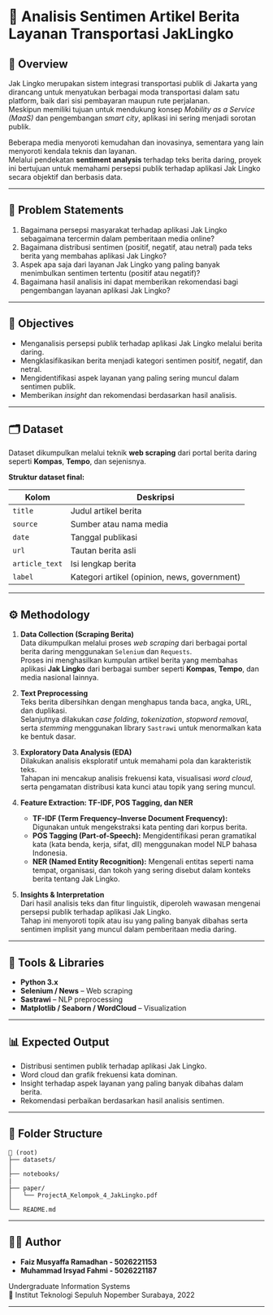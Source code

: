 # 🧠 Analisis Sentimen Artikel Berita Layanan Transportasi JakLingko

## 📘 Overview  
Jak Lingko merupakan sistem integrasi transportasi publik di Jakarta yang dirancang untuk menyatukan berbagai moda transportasi dalam satu platform, baik dari sisi pembayaran maupun rute perjalanan.  
Meskipun memiliki tujuan untuk mendukung konsep *Mobility as a Service (MaaS)* dan pengembangan *smart city*, aplikasi ini sering menjadi sorotan publik.  

Beberapa media menyoroti kemudahan dan inovasinya, sementara yang lain menyoroti kendala teknis dan layanan.  
Melalui pendekatan **sentiment analysis** terhadap teks berita daring, proyek ini bertujuan untuk memahami persepsi publik terhadap aplikasi Jak Lingko secara objektif dan berbasis data.

---

## 🎯 Problem Statements  
1. Bagaimana persepsi masyarakat terhadap aplikasi Jak Lingko sebagaimana tercermin dalam pemberitaan media online?  
2. Bagaimana distribusi sentimen (positif, negatif, atau netral) pada teks berita yang membahas aplikasi Jak Lingko?  
3. Aspek apa saja dari layanan Jak Lingko yang paling banyak menimbulkan sentimen tertentu (positif atau negatif)?  
4. Bagaimana hasil analisis ini dapat memberikan rekomendasi bagi pengembangan layanan aplikasi Jak Lingko?

---

## 🧠 Objectives  
- Menganalisis persepsi publik terhadap aplikasi Jak Lingko melalui berita daring.  
- Mengklasifikasikan berita menjadi kategori sentimen positif, negatif, dan netral.  
- Mengidentifikasi aspek layanan yang paling sering muncul dalam sentimen publik.  
- Memberikan *insight* dan rekomendasi berdasarkan hasil analisis.  

---

## 🗂️ Dataset  
Dataset dikumpulkan melalui teknik **web scraping** dari portal berita daring seperti **Kompas**, **Tempo**, dan sejenisnya.  

**Struktur dataset final:**

| Kolom | Deskripsi |
|-------|------------|
| `title` | Judul artikel berita |
| `source` | Sumber atau nama media |
| `date` | Tanggal publikasi |
| `url` | Tautan berita asli |
| `article_text` | Isi lengkap berita |
| `label` | Kategori artikel (opinion, news, government) |

---

## ⚙️ Methodology  

1. **Data Collection (Scraping Berita)**  
   Data dikumpulkan melalui proses *web scraping* dari berbagai portal berita daring menggunakan `Selenium` dan `Requests`.  
   Proses ini menghasilkan kumpulan artikel berita yang membahas aplikasi **Jak Lingko** dari berbagai sumber seperti **Kompas**, **Tempo**, dan media nasional lainnya.  

2. **Text Preprocessing**  
   Teks berita dibersihkan dengan menghapus tanda baca, angka, URL, dan duplikasi.  
   Selanjutnya dilakukan *case folding*, *tokenization*, *stopword removal*, serta *stemming* menggunakan library `Sastrawi` untuk menormalkan kata ke bentuk dasar.  

3. **Exploratory Data Analysis (EDA)**  
   Dilakukan analisis eksploratif untuk memahami pola dan karakteristik teks.  
   Tahapan ini mencakup analisis frekuensi kata, visualisasi *word cloud*, serta pengamatan distribusi kata kunci atau topik yang sering muncul.  

4. **Feature Extraction: TF-IDF, POS Tagging, dan NER**  
   - **TF-IDF (Term Frequency–Inverse Document Frequency):** Digunakan untuk mengekstraksi kata penting dari korpus berita.  
   - **POS Tagging (Part-of-Speech):** Mengidentifikasi peran gramatikal kata (kata benda, kerja, sifat, dll) menggunakan model NLP bahasa Indonesia.  
   - **NER (Named Entity Recognition):** Mengenali entitas seperti nama tempat, organisasi, dan tokoh yang sering disebut dalam konteks berita tentang Jak Lingko.  

5. **Insights & Interpretation**  
   Dari hasil analisis teks dan fitur linguistik, diperoleh wawasan mengenai persepsi publik terhadap aplikasi Jak Lingko.  
   Tahap ini menyoroti topik atau isu yang paling banyak dibahas serta sentimen implisit yang muncul dalam pemberitaan media daring.


---

## 🧾 Tools & Libraries  

- **Python 3.x**  
- **Selenium / News** – Web scraping  
- **Sastrawi** – NLP preprocessing  
- **Matplotlib / Seaborn / WordCloud** – Visualization  

---

## 📊 Expected Output  

- Distribusi sentimen publik terhadap aplikasi Jak Lingko.  
- Word cloud dan grafik frekuensi kata dominan.  
- Insight terhadap aspek layanan yang paling banyak dibahas dalam berita.  
- Rekomendasi perbaikan berdasarkan hasil analisis sentimen.  

---

## 🧩 Folder Structure  

```text
📂 (root)
├── datasets/
│
├── notebooks/
|
├── paper/
│   └── ProjectA_Kelompok_4_JakLingko.pdf
│
└── README.md
```
---

## 👩‍💻 Author  

- **Faiz Musyaffa Ramadhan - 5026221153**  
- **Muhammad Irsyad Fahmi - 5026221187**  

Undergraduate Information Systems  
📍 Institut Teknologi Sepuluh Nopember Surabaya, 2022

---
